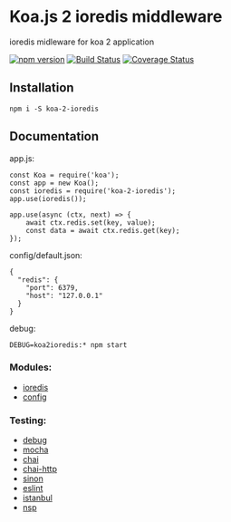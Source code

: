 Koa.js 2 ioredis middleware
===========================

ioredis midleware for koa 2 application


[![npm version](https://badge.fury.io/js/koa-2-ioredis.svg)](https://badge.fury.io/js/koa-2-ioredis)
[![Build Status](https://travis-ci.org/evheniy/koa-2-ioredis.svg?branch=master)](https://travis-ci.org/evheniy/koa-2-ioredis)
[![Coverage Status](https://coveralls.io/repos/github/evheniy/koa-2-ioredis/badge.svg?branch=master)](https://coveralls.io/github/evheniy/koa-2-ioredis?branch=master)


Installation
------------

    npm i -S koa-2-ioredis
    
Documentation
-------------

app.js:

    const Koa = require('koa');
    const app = new Koa();
    const ioredis = require('koa-2-ioredis');
    app.use(ioredis());
    
    app.use(async (ctx, next) => {
        await ctx.redis.set(key, value);
        const data = await ctx.redis.get(key);
    });
 
config/default.json:

    {
      "redis": {
        "port": 6379,
        "host": "127.0.0.1"
      }
    }

debug:

    DEBUG=koa2ioredis:* npm start

### Modules:
* [ioredis](https://github.com/luin/ioredis)
* [config](https://www.npmjs.com/package/config)

### Testing:
* [debug](https://www.npmjs.com/package/debug)
* [mocha](https://mochajs.org/)
* [chai](http://chaijs.com/)
* [chai-http](https://www.npmjs.com/package/chai-http)
* [sinon](http://sinonjs.org/)
* [eslint](http://eslint.org/)
* [istanbul](https://www.npmjs.com/package/istanbul)
* [nsp](https://www.npmjs.com/package/nsp)

